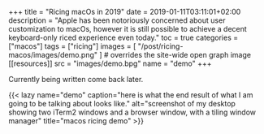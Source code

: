 +++
title = "Ricing macOs in 2019"
date = 2019-01-11T03:11:01+02:00
description = "Apple has been notoriously concerned about user customization to macOs, however it is still possible to achieve a decent keyboard-only riced experience even today."
toc = true
categories = ["macos"]
tags = ["ricing"]
images = [
  "/post/ricing-macos/images/demo.png"
] # overrides the site-wide open graph image
[[resources]]
  src = "images/demo.bpg"
  name = "demo"
+++
<span></span>
<!--more-->

Currently being written come back later.

{{< lazy name="demo" caption="here is what the end result of what I am going to be talking about looks like." alt="screenshot of my desktop showing two iTerm2 windows and a browser window, with a tiling window manager" title="macos ricing demo" >}}


